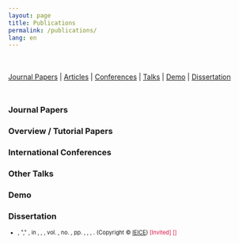 ```yaml
---
layout: page
title: Publications
permalink: /publications/
lang: en
---
```


<script src="/assets/js/bibtex_js.js" type="text/javascript" charset="utf-8"></script>
<bibtex src="/assets/js/koyama_en_js.bib"></bibtex>

<style>
    #bibtex_js_menu {margin: 3rem 0rem;}
    ul#bibtex_js { font-size: 80%; margin-bottom: 0.5rem;}
    #award { color: #d14 }
    [class="Shoichi Koyama"] {text-decoration: underline;}
</style>

<div id="bibtex_js_menu">
<a href="#journal">Journal Papers</a> &#124; <a href="#article">Articles</a> &#124; <a href="#int-conf">Conferences</a> &#124; <a href="#talk">Talks</a> &#124; <a href="#demo">Demo</a> &#124; <a href="#disser">Dissertation</a>
</div>

<h3 id="journal"> Journal Papers </h3>
<div class="bibtex_display" category="Journal Papers|Letters"></div>

<h3 id="article"> Overview / Tutorial Papers </h3>
<div class="bibtex_display" category="Articles"></div>

<h3 id="int-conf"> International Conferences </h3>
<div class="bibtex_display" category="International Conferences"></div>

<h3 id="talk"> Other Talks </h3>
<div class="bibtex_display" category="Talks"></div>

<h3 id="demo"> Demo </h3>
<div class="bibtex_display" category="Demo"></div>

<h3 id="disser"> Dissertation </h3>
<div class="bibtex_display" category="Dissertation"></div>

<div class="bibtex_structure">
    <div class="sort year" extra="DESC number">
      <div class="templates">
      </div>
    </div>
</div>

<div class="bibtex_template">
<ul id="bibtex_js"> <li>
    <div>
        <span class="author"></span>,
        <span class="if title">"<span class="title"></span>," </span>
        <span class="if journal"><em><span class="journal"></span></em>, </span>
        <span class="if booktitle">in <em><span class="booktitle"></span></em>, </span>
        <span class="if howpublished"><em><span class="howpublished"></span></em>, </span>
        <span class="if school"><em><span class="school"></span></em>, </span>
        <span class="if volume">vol. <span class="volume"></span>, </span>
        <span class="if number">no. <span class="number"></span>, </span>
        <span class="if pages">pp. <span class="pages"></span>, </span>
        <span class="if address"><span class="address"></span>, </span>
        <span class="if month"><span class="month"></span>, </span>
        <span class="if year"><span class="year"></span></span>. 
        <span class="if note"><span class="note"></span></span> 
        <span class="if ieicenotice">(Copyright &copy; <span class="ieicenotice"></span> <a href="https://search.ieice.org/" target="_blank">IEICE</a>)</span> 
        <span class="if url"><a class="url" target="_blank"><i class="fas fa-external-link-alt"></i></a></span> 
        <span class="if pdf"><a class="pdf" target="_blank"><i class="fas fa-file-pdf"></i></a></span> 
        <span class="if code"><a class="code" target="_blank"><i class="fas fa-code"></i></a></span> 
        <span class="if ppt"><a class="ppt" target="_blank"><i class="fas fa-file-powerpoint"></i></a></span> 
        <span class="if movie"><a class="movie" target="_blank"><i class="fas fa-video"></i></a></span> 
        <span class="if invite==1|2"><span id="award">[Invited]</span></span> 
        <span class="if award_en"><span id="award">[<span class="award_en"></span>]</span></span>
    </div>
</li></ul>
</div>




